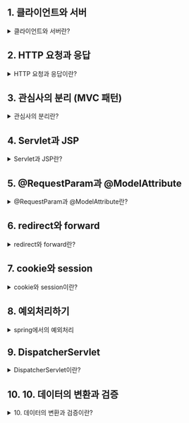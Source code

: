 ## 1. 클라이언트와 서버

<details>
<summary>클라이언트와 서버란?</summary>
<div markdown="1">

<br>
	
- 클라이언트(client) : 서비스를 **요청**하는 애플리케이션(컴퓨터)  
- 서버(server) : 서비스를 **제공**하는 애플리케이션(컴퓨터)

서버의 종류는 여러가지(Email server, File server 등)가 있지만, 우리가 지금 배우려고 하는 것은 웹서버(Web Server)이다.  
한 대의 PC에는 여러가지 서버가 존재한다. 어떤 서버를 사용할지는 포트 번호로 정한다.  
웹서버는 기본적으로 포트번호가 80이고 생략이 가능하다. 톰캣은 기본 포트번호가 8080!  
(즉, 우리는 공부할 때 대부분 톰캣의 기본 포트번호인 8080을 사용하기 때문에 서버를 킨 후 localhost8080 ... 이라고 입력해서 프로젝트를 실행시키는데, 설정파일에서 포트번호를 80으로 바꿔주면 포트번호를 생략할 수 있다! )

**참고 0~1023까지는 이미 예약되어있는 포트번호이다.

#### WAS란?
- Web Application Server로 서버에 프로그램을 설치해 놓고, 클라이언트가 그 프로그램을 사용할 수 있게 해준다.

#### 톰캣의 내부구조
- 클라이언트가 요청을 보내면 서버의 톰캣에서는 미리 만들어진 쓰레드(Thread Pool)를 거쳐 Service로 요청을 보낸다.  
- Service에는 Connector가 들어있는데, 프로토콜 종류에 따라서 처리할 Connector가 정해진다.  
- 그럼 이 Connector는 요청을 다시 엔진(Catalina)한테 전달한다.  
- 엔진 안에는 호스트가 있는데 호스트 안에는 Context가 있다. Context는 웹애플리케이션을 뜻하는데, 당연히 여러개가 있을 수 있다!(스프링 프로젝트 하나가 Context하나)  
- Context안에는 서블릿이 있다. 서블릿이란 작은 서버 프로그램이라고 이해하면 되는데, 이 서블릿까지 요청이 와야 비로소 main메서드의 매개변수에 요청이 전달된다.


**참고1 보통 하나의 톰캣한에 한개의 호스트가 있지만 경우에 따라서 여러개를 둘 수도 있다.(도메인 네임이 다른 호스트를 여러개 둘 수 있다는 뜻)  
**참고2 톰캣안의 서비스 안의 엔진 안의 Host 안의 Context 안의 서블릿

#### 톰캣의 설정파일
- server.xml
: Tomcat의 서버 설정 파일
- web.xml
: Tomcat의 공통설정 파일과 개인 설정 파일 두 개가 있다.

</div>
</details>

## 2. HTTP 요청과 응답

<details>
<summary>HTTP 요청과 응답이란?</summary>
<div markdown="1">

<br>
	
**프로토콜이란?**
- 서로간의 통신을 위한 약속, 규칙. 주고 받을 데이터에 대한 형시을 정의한 것

**HTTP란?**
- 텍스트 기반의 프로토콜이기 때문에 단순하고 읽기가 쉽다. 또한 상태를 유지하지 않는다.(stateless )
- 즉, 클라이언트 정보를 저장하지 않는다는 것인데, 이 부분은 쿠키와 세션으로 해결할 수 있다.
- 확장 가능하다. 커스텀 헤더를 추가할 수 있다.

**HTTP 메시지**
 - 우리가 URL을 보내면 톰캣은 HttpServletRequest객체를 만든다고 했는데, 이 전에 사실 브라우저는 HTTP요청메시지를 만들어서 톰갯에 보낸다.

**HTTP 메서드**
 - get 
   - 서버의 리소스를 가져오기 위해 설계
   - QUERY STRING을 통해	데이터를 전달 (소용량)
   - URL에 데이터 노출되므로 보안에 취약
   - 데이터 공유에 유리
   - ex) 검색엔진에서 검색단어 전송에 이용
  - POST
    - 서버에 데이터를 올리기 위해 설계됨
    - 전송 데이터 크기의 제한이 없음(대용량)
    - 데이터를 요청 메시지의 body에 담아서 전송
    - 보안에 유리, 데이터 공유에는 불리
    - ex) 게시판에 글쓰기, 로그인, 회원가입

</div>
</details>

## 3. 관심사의 분리 (MVC 패턴)

<details>
<summary>관심사의 분리란?</summary>
<div markdown="1">

<br>
	
**MVC** 패턴이란?
- **M**odel : Controller와 View 사이에서 데이터를 전달해 주는 역할을 한다.  
- **V**iew : Controller에서 처리한 데이터를 Model을 통해 전달 받고, 이 데이터를 화면에 출력해주는 역할을 한다.  
- **C**ontroller : 사용자의 요청이 들어오면 사용자가 원하는 데이터를 Model에 담아 보내는 역할을 한다.  

**참고 : Model은 DispatcherServlet이 생성해서 Controller에 넘겨주는데, DispatcherServlet은 뒤에서 자세하게 다룰 예정.

</div>
</details>

## 4. Servlet과 JSP

<details>
<summary>Servlet과 JSP란?</summary>
<div markdown="1">

<br>
	
**0) 간단 정리**
- 역할의 차이일 뿐 기능적인 차이는 없다.(하는 일은 동일)
- Servlet : java코드 안에 html코드
- JSP : html코드 안에 java코드

**1) Servlet**
- Servlet을 발전시킨 것이 spring

|구분|servlet|spring|
|---|---|---|
|Annotation|@WebServlet|@Controller + @RequestMapping|
|Mapping|클래스 단위|메서드 단위, 때문에 하나의 클래스에 여러개의 매핑 가능|
|상속|HttpServlet상속|상속 안받음 (자바는 단일상속이기 때문에 상속을 안받는 것이 좋다. 이런점이 spring에서 개선이 된 것)|
|메서드명|Override된 init(), service(), destroy()등|마음대로|
|매개변수|HttpServletRequest, HttpServletResponse를 무조건 매개변수로 받아야함|필요한 것만 매개변수로 받음|

- 서블릿은 기본적으로 init(), service(), distroy() 이 세개의 메서드를 사용한다.
	- init() : 서블릿 초기화. 서블릿이 생성, 또는 리로딩될 때 단 한 번만 수행됨
	- service() : 호출될 때 마다 반복적으로 수행됨
	- destroy() : 뒷정리 작업. 서블릿이 제거(unload) 될 때 단 한 번만 수행됨

- 즉, 클라이언트가 요청을 보내면 ServletContext가 서블릿 인스턴스의 존재를 확인한다.
일치하는 인스턴스가 있다면 service() 메서드를 호출하고, 없다면 서블릿 클래스를 로딩하고 새로운 서블릿 인스턴스를 생성한다. 이 때 init() 메서드가 호출이 된다. 그 후 요청부터는 인스턴스가 만들어진 상태이기 때문에 service() 메서드만 호출이 되고, 프로그램이 갱신되거나 애플리케이션이 종료가 되서 서블릿이 메모리에서 내려갈 때 destroy() 메서드가 호출이 된다.

**참고 : 서블릿은 기본적으로 singleton패턴이기 때문에 한 개의 인스턴스만 생성이 된다.

**2) JSP**
- jsp파일은 언제, 어떻게 servlet으로 변환이 될까?
	- *.jsp 요청이 들어오면, jspServlet이 서블릿 인스턴스가 있는지 확인한다. 
	- 없으면 이 파일을 서블릿으로 변환하는데, 이 때 *_jsp.java로 변환이 된다.
	- 이렇게 변환된 java파일을 컴파일 하면 *_jsp.class파일이 만들어지고, 인스턴스가 생성된다.
	- 이제 서블릿과 마찬가지로 초기화 메서드 _jspInit()과 실행 메서드 _jspsService()가 호출되며 응답을 준다.
	- 처음에 변환과 컴파일을 해야하기 때문에 시간이 걸린다.(지연된 초기화)

**3) Servlet과 JSP의 차이**
- Servlet
	- java코드 안에 HTML 코드 (하나의 클래스)
	- data processing(Controller)에 좋다.
	- 즉 DB와의 통신, Business Logic 호출, 데이터를 읽고 확인하는 작업 등에 유용하다.
	- Servlet이 수정된 경우 Java 코드를 컴파일(.class 파일 생성)한 후 동적인 페이지를 처리하기 때문에 전체 코드를 업데이트하고 다시 컴파일한 후 재배포하는 작업이 필요하다. (개발 생산성 저하)
- JSP
	- HTML 코드 안에 Java 코드
	- presentation(View)에 좋다.
	- 즉, 요청 결과를 나타내는 HTML 작성하는데 유용하다.
	- JSP가 수정된 경우 재배포할 필요가 없이 WAS가 알아서 처리한다. (쉬운 배포)


**4) 유효범위와 속성**
- Http는 상태정보를 저장하지 않는 stateless라는 특징이 있다.
- 그렇기 때문에 저장소가 필요한데, 접근범위와 생존기간에 따른 4개의 저장소가 있다. 사용 목적에 따라 알맞은 저장소를 사용하면 된다. 저장소는 Map형태로 제공된다.
	- pageContext 저장소 : 해당 jsp페이지 내부에서만 접근가능. 다른 jsp페이지에서는 접근할 수 없다.
		- 지역변수와 기본객체(request, response 등)를 저장
		- EL태그를 쓰려면 꼭 이 저장소에 저장을 해야한다.
	- application 저장소 : Servlet Context전체에서 접근가능. 
		- 이 저장소는 딱 1개 있다.(공통저장소)
	- session 저장소 : 클라이언트마다 가지고 있는 개별 저장소. 모든 페이지에서 접근가능. 
		- 클라이언트가 10000명이면 세션 객체도 10000개가 필요하기때문에 편리하지만 메모리 부담이 크다.
		- 그래서 session엔 최소한의 정보만 저장한다.
	- request : 요청이 처리되는 동안만 존재.
		- 데이터를 다른 페이지로 넘길 때 사용 (forword)

**5) URL패턴**
- @WebServlet으로 서블릿을 URL에 매핑할 때 사용
- 우선순위
	- 1 - 정확히 일치하는 것(exact mapping)
	- 2 - 경로를 와일드카드로 처리(path mapping)
	- 3 - 확장자를 적고, 파일명을 와일드카드로 처리(extension mapping)
	- 4 - 모든 주소와 매핑이 된다(default mapping)

**6) Filter**
- 공통적인 요청(전처리, 후처리)에 사용한다. ex) 로깅, 인코딩 등

</div>
</details>

## 5. @RequestParam과 @ModelAttribute

<details>
<summary>@RequestParam과 @ModelAttribute란?</summary>
<div markdown="1">

<br>
	
**@RequestParam**
- 요청의 파라미터를 연결할 매개변수에 붙이는 어노테이션
- 기본값 : @RequestParam(name="파라미터명", required=false) 생략가능하다.
- @RequestParam만 쓰고 뒤에 옵션을 안붙여주면 (name="파라미터명", required=true)가 생략된 것이다.
- 매개변수의 타입이 String인지, int인지에 따라 생각을 조금 해봐야한다.
	- String
		- equired= false일 때 : 파라미터를 안넘기거나 빈 문자열을 넘겨도 에러 안남. null과 ""를 자동으로 String 타입으로 바꿔주기 때문
		- required=true일 때  : 파라미터를 안넘기면 400에러남. 꼭 넘겨야 하는데, 클라이언트가 안넘긴거라서! 빈 문자열을 넘기면 에러 안남.
	- int
		- required=false일 때 : 파라미터를 안넘기면 500에러난다. 필수입력이 아니라서 안넘긴긴건 클라이언트의 잘못이 아니다. 파라미터를 안넘기면 null이 들어오는데, 이 null을 int 타입으로 바꿀 수 없기 때문에 500에러가 난다.
		- 그러나 빈 문자열을 넘기면 400에러가 난다. 클라이언트가 값을 넘기긴 넘겼는데 잘못 넘겼기 때문에! 역시 빈 문자열""을 int타입으로 바꿀 수 없기 때문에 에러가 나는 것.
		- 때문에 매개변수가 int타입이고,  required가 false일 땐 defaultValue 옵션을 써서 기본값을 넘겨주어야 한다. (ex) defaultValue="1")
		- required=true일 때 : 파라미터를 안넘기거나 빈 문자열로 넘기면 400에러가 난다. 꼭 넘겨야 하는 파라미터인데, 클라이언트가 잘못넘긴 것이므로.

**@ModelAttribute**
- 이 어노테이션이 붙은 대상은 Model의 속성으로 자동 추가를 해준다.
- 컨트롤러 메서드의 매개변수와 반환타입에 어노테이션을 적용할 수 있다.
- 예를 들어 (@ModelAttribute MyDate date, Model m)을 매개변수로 받으면, m.addAttribute("myDate", date)로 모델에 key와 value를 넘기지 않아도 자동으로 추가를 해준다. key는 타입의 앞글자를 소문자로 변환한 후 저장해준다.
- 반환타입 앞에 붙여주면, 그 메서드의 호출 결과를 Model에 저장하여 반환한다. 이 때는 key를 직접 지정해주어야하며, value에는 반환값이 들어간다.
- 그런데 사실 컨트롤러의 매개변수가 참조형일 땐 @ModelAttribute가 생략 가능하다.
- 그래서 위 예시에서 따로 어노테이션을 붙이지 않아도 m.addattribute를 쓰지 않아도 된다.

**WebDataBinder**
- 쿼리스트링으로 받은 문자열 value를 컨트롤러 메서드의 int타입의 매개변수로 받아야 하는 상황이 있다. 이때 중간에서 타입 변환을 해주는 애가 WebDataBinder이다.
- WebDataBinder는 타입을 변환한 후 결과를 BindingResult에 저장한다. 변환 중 에러가 생겨도 그 에러를 BidingResult에 저장한다.
- 타입을 변환한 후에는 데이터를 검증(Validation)한다. 이 때 또 결과나 에러를 BindingResult에 저장한다.
- 그리고 BindingResult에 담긴 값들을 컨트롤러에 넘겨줘서 컨트롤러의  로직에 따라 처리된다.
- BindingResult는 바인딩할 객체의 바로 뒤에 위치해야 한다.

</div>
</details>

## 6. redirect와 forward

<details>
<summary>redirect와 forward란?</summary>
<div markdown="1">

<br>
	
**redirect**
- 브라우저가 다른 URL로 재요청. mapping으로 컨트롤러가 실행되게 하고, 유효성 검사를 통과하지 못하면 redirect로 다른 매핑으로 넘겨준다. 그럼 그 다음 매핑에서 view로 넘겨주겠지???
- 처음 요청이 GET이던 POST이던 redirect는 GET으로 재요청이 된다. 
- 스프링에서는?
	- 클라이언트가 요청을 하면 그 요청을 DispatcherServlet이 받고, 이 요청을 수행할 수 있는 Controller를 호출한다. 거기서 어떠한 이유(유효성 검사를 통과 못한다던가 등)로 redirect를 만나면 view이름 대신에 다른 매핑을 반환한다. Controller가 다른 매핑을 반환하면 DispatcherServlet은 이 반환값에 redirect가 들어있기 때문에 redirectView한테 전달을 한다. 그럼 redirectView는 응답 헤더를 만든다. 클라이언트는 이 응답을 받아서 아 재요청을 해야하는 구나 하고 브라우저가 응답헤더에 있는 Location경로로 재요청을 한다. 

**forward**
- 클라이언트가 요청한 것을 request객체에 담아서 다른 view로 그대로 전달
- 클라이언트가 요청을 하면 그 요청을 DispatcherServlet이 받고, 이 요청을 수행할 수 있는 Controller를 호출한다. 거기서 어떠한 이유(유효성 검사를 통과 못한다던가 등)로 forward를 만나면 DispatcherServlet은 반환값을 InternalResourceView로 넘긴다. DispatcherServlet은 forward뒤의 매핑에 맞는 메서드를 찾아간다.
	
</div>
</details>

## 7. cookie와 session

<details>
<summary>cookie와 session이란?</summary>
<div markdown="1">

<br>
	
**cookie**
- name과 value를 한 쌍으로 저장하는 것
- id, domain, path, 유효기간 등도 다 저장할 수 있다.
- 쿠키에는 아스키 문자만 가능.
- 서버에서 생성해서 브라우저에 저장한다. -> 브라우저에 저장하는거라 사용자가 쿠키를 삭제할 수도 있고, 서버에서 발급해주는 쿠키를 거부할 수도 있다.
- 쿠키가 여러개 있을 땐 domain, path가 일치하는 경우에만 자동 전송해준다.
- 쿠키 생성하는 법
	- Cookie cookie = new Cookie("name", "value"); //쿠키 생성
	- cookie.setMaxAge(60 * 60 * 24); //유효기간은 초 단위 설정이 가능하다.
	- response.addCookie(cookie); //응답(response)에 쿠키 추가
- 쿠키 삭제하는 법
	- Cookie cookie = new Cookie("name"); //변경(삭제)할 쿠키와 같은 이름의 쿠키 생성
	- cookie.setMaxAge(0); //유효기간을 0으로 설정 -> 삭제
	- response.addCookie(cookie); //응답(response)에 쿠키 추가

**참고 : @CookieValue라는 어노테이션이 있는데, 값을 가져오고싶은 쿠키이름을 적어주면 값을 받아올 수 있다. (매개변수에 @CookieValue("JSESSIONID") String sessionId 이런식으로)

**session**
- 서로 관련된 요청들을 하나로 묶은 것 - 쿠키를 이용
- 서버에서는 browser마다 개별 저장소(session)객체를 제공해준다. 즉, 세션은 서버에 저장! - 왜 브라우저마다 제공? 쿠키를 이용했기 때문에!(쿠키는 브라우저에 저장된다.)
- 세션의 생성과정
	- 처음에 브라우저가 요청을 하면 서버는 무조건 세션 객체(저장소)를 만든다.
	- 그 세션 객체는  세션 ID를 가지고 있다.(JSESSIONID)
	- 서버는 응답헤더에 그 세션ID를 담아서(set-Cookie) 응답을 보낸다.
	- 그럼 브라우저에 쿠키가 저장된다.
	- 그 다음부터는 요청을 보낼 때 마다 쿠키가 따라다닌다.
	- 서버는 쿠키에 담긴 JSESSIONID를 보고 같은 브라우저에서 보낸 요청인지 판별한다.
- 세션 생성하는 법
	- HttpSession session = request.getSession(); //생성
	- session.setAttribute("key", "value"); // 값 저장
- 세션 종료하기
	- HttpSession session = request.getSession();
	- session.invalidate(); //세션을 즉시 종료 - 수동종료
	- session.setMaxInactiveInterval(60*30) //예약 종료(초단위) - 수동종료
	- 자동종료는 web.xml에 설정해주어야한다.

|쿠키(Cookie)|세션(HttpSession)|
|---|---|
|브라우저에 저장|서버에 저장|
|서버에 부담 없음|서버 부담 있음|
|보안에 불리|보안에 유리|
|서버 다중화에 유리|서버 다중화에 불리|

**참고 : 세션은 서버에 부담이 많이 가기 때문에 세션이 필요없는 페이지에서는 세션을 꺼주는게(?) 좋다. 세션이 시작하지 않아도 되는 jsp에서 <%@ page session="false" %> 를 작성해주면 해당 페이지에서는 세션 객체를 만들지 않는다. 이 때, 다른 페이지에서 세션 객체를 생성하고 이 페이지로 넘어와도 세션은 끊기지 않는다! '생성' 만 못하게 할 뿐!
	
</div>
</details>

## 8. 예외처리하기

<details>
<summary>spring에서의 예외처리</summary>
<div markdown="1">

<br>
	
**해당 컨트롤러에서 처리**
- 컨트롤러에서 예외가 발생했다면 1. try-catch블럭으로 예외를 잡아주거나, 
- 여러 예외가 반복된다면 2. 예외처리 메서드를 따로 만들어서 처리해주면 코드의 중복을 줄일 수 있다.
- 예외처리를 하는 메서드에는 @ExceptionHandler 어노테이션을 붙여주면 된다.
	```java
	@ExceptionHandler({NullPointerException.class,FileNotFoundException.class}) 
	//하나의 핸들러 메서드로 두 개 이상의 예외를 처리하고 싶을 땐 이렇게 배열로 써주면 된다.
	public String catcher2(Exception ex, Model model) {
		model.addAttribute("ex", ex);
		return "error";
	}
	```

**예외처리 클래스를 따로 만들어서 처리하기**
- 예외처리를 할 클래스에 @ControllerAdvice("패키지") 어노테이션을 붙여주면  지정한 패키지의 예외를 모두 여기서 처리할 수 있다. 디폴트 값은 모든 패키지이다.
- 이 클래스를 전역 예외처리 클래스 라고 한다.
- 마찬가지로 예외처리를 할 메서드에는 @ExceptionHandler 어노테이션을 붙여준다.

**참고 : 만약 예외처리 클래스를 따로 만들었는데 컨트롤러에 예외처리 메서드가 있다면, 그 컨트롤러에서 예외를 처리한다.

**@ResponseStatus**
- 응답메세지의 상태코드를 변경할 때 사용한다.
- 디폴트 값은 500번이다. (INTERNAL_SERVER_ERROR)
- @ResponseStatus(HttpStatus.METHOD_NOT_ALLOWED), @	ResponseStatus(HttpStatus.BAD_REQUEST) 등등

**에러 페이지 꾸미기(?) - 상태 코드별 뷰 Mapping**
- 톰캣이 만들어준 에러화면이 아니라, 내가 만든 에러페이지를 뜨게 하고 싶으면?
- web.xml에서 jsp파일을 지정해주면 된다.
	 ```xml
	<!-- 에러 페이지 만들기 -->
	<error-page>
		<error-code>400</error-code>
		<location>/error400.jsp</location>
	</error-page>

	<error-page>
		<error-code>500</error-code>
		<location>/error500.jsp</location>
	</error-page>
	<!-- 에러 페이지 만들기 끝 -->
	```
- 이 때, 지정해준 jsp파일의 경로는 src - main - webapp 이 된다.

**예외처리 과정**
- 클라이언트가 요청을 보내면 DispatcherServlet이 받아서 Controller에 넘겨준다.
- Controller에서 예외가 발생하면 try-catch로 처리를 해주거나 떠넘겨야한다.
- 떠넘기게 된다면 DispatcherServlet은 handlerExceptionResolvers로 등록이 되어있는 애들을 살펴본다.
- 스프링이 제공하는 예외처리 기본전략에 의해 3개의 ExceptionResolver가 자동으로 등록되어 있다. (ExceptionHandler, ResponseStatus, DefaultHandler 이 순서대로 살펴봄)
- 즉, 예외가 발생하면 먼저 @ExceptionHandler가 붙은 메서드를 찾아서 예외처리를 시도하고, 없다면 @ResponseStatus가 붙은 메서드를 찾아서 예외처리를 시도한다.
	
</div>
</details>

## 9. DispatcherServlet

<details>
<summary>DispatcherServlet이란?</summary>
<div markdown="1">

<br>
	
- DispatcherServlet
	- DispatcherServletd이 Controller를 호출 할 때 중간에 HandlerAdapter가 있어서 느슨한 결합을 해준다.
	- DispatcherServlet은 Controller에서 반환받은 반환값(view)을 가지고InternalResourceViewResolver를 호출하여 view에 접두사, 접미사를 붙여준다.
	- 그렇게 완성된 view의 풀네임(?)을 다시 받아서 Model에 담긴 데이터를 view에 넘겨준다.
	- 아직 잘 모르겠다... 더 공부하자
	
</div>
</details>
	
## 10. 10. 데이터의 변환과 검증

<details>
<summary>10. 데이터의 변환과 검증이란?</summary>
<div markdown="1">

<br>
	
- @InitBinder
	- 해당 Controller로 들어오는 요청에 대해 **타입을 변환**하거나, **데이터 검증**을 하고 싶을 때 사용할 수 있다.
	-   또한 모든 요청 전에 InitBinder를 선언한 메소드가 실행된다.
	- 매개변수로는 WebDataBinder를 받는다.
	- 특정 컨트롤러 내에서 변환하려면 메서드에 이 어노테이션을 붙이면 되고, 모든 컨트롤러에서 변환하려면 WebBindingInitializer를 구현하면 된다.
	- 이것도 잘 모르겠다.. 몇 번 더 반복해서 들어야겠다.
	
</div>
</details>
